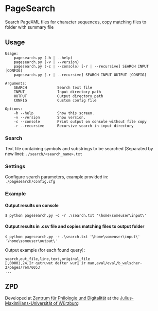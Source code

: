 # PageSearch

Search PageXML files for character sequences, copy matching files to folder with summary file

## Usage

```
Usage:
    pagesearch.py (-h | --help)
    pagesearch.py (-v | --version)
    pagesearch.py (-c | --console) [-r | --recursive] SEARCH INPUT [CONFIG]
    pagesearch.py [-r | --recursive] SEARCH INPUT OUTPUT [CONFIG]

Arguments:
    SEARCH              Search text file
    INPUT               Input directory path
    OUTPUT              Output directory path
    CONFIG              Custom config file                       

Options:
    -h --help           Show this screen.
    -v --version        Show version.
    -c --console        Print output on console without file copy
    -r --recursive      Recursive search in input directory
```

### Search

Text file containing symbols and substrings to be searched (Separated by new line):
`./search/<search_name>.txt`

### Settings

Configure search parameters, example provided in:
`./pagesearch/config.cfg`

### Example

#### Output results on console

```
$ python pagesearch.py -c -r .\search.txt '\home\someuser\input\'
```

#### Output results in .csv file and copies matching files to output folder

```
$ python pagesearch.py -r .\search.txt '\home\someuser\input\' '\home\someuser\output\'
```

Output example (for each found query):

```csv
search,out_file,line,text,original_file
,00001,24,Ir getruwet deſter wur ir man,eval/eval/b_welscher-2/pages/rem/0053
...
```

## ZPD

Developed at [Zentrum für Philologie und Digitalität](https://www.uni-wuerzburg.de/en/zpd/startseite/) at the [Julius-Maximilians-Universität of Würzburg](https://www.uni-wuerzburg.de/en/home/)
